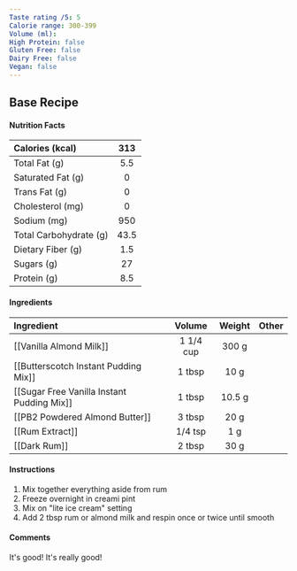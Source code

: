 ```yaml
---
Taste rating /5: 5
Calorie range: 300-399
Volume (ml): 
High Protein: false
Gluten Free: false
Dairy Free: false
Vegan: false
---
```

## Base Recipe
#### Nutrition Facts
| Calories (kcal) | 313 |
| :-- | :--: |
| Total Fat (g) | 5.5 |
| Saturated Fat (g) | 0 |
| Trans Fat (g) | 0 |
| Cholesterol (mg) | 0 |
| Sodium (mg) | 950 |
| Total Carbohydrate (g) | 43.5 |
| Dietary Fiber (g) | 1.5 |
| Sugars (g) | 27 |
| Protein (g) | 8.5 |
#### Ingredients
| Ingredient | Volume | Weight | Other |
| :-- | :--: | :--: | :--: |
| [[Vanilla Almond Milk]] | 1 1/4 cup | 300 g | |
| [[Butterscotch Instant Pudding Mix]] | 1 tbsp | 10 g |  |
| [[Sugar Free Vanilla Instant Pudding Mix]] | 1 tbsp | 10.5 g |  |
| [[PB2 Powdered Almond Butter]] | 3 tbsp | 20 g | |
| [[Rum Extract]] | 1/4 tsp | 1 g | |
| [[Dark Rum]] | 2 tbsp | 30 g | |
#### Instructions

1. Mix together everything aside from rum
2. Freeze overnight in creami pint
3. Mix on "lite ice cream" setting
4. Add 2 tbsp rum or almond milk and respin once or twice until smooth

#### Comments

It's good! It's really good!